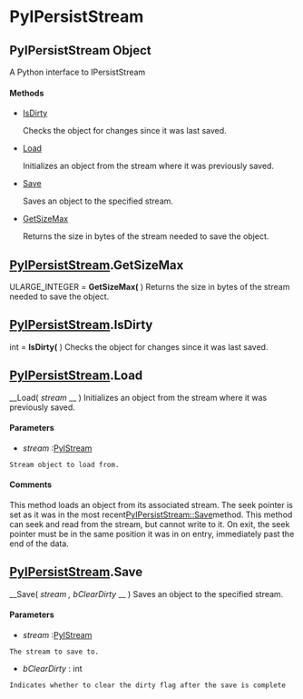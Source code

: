 # PyIPersistStream

## PyIPersistStream Object

A Python interface to IPersistStream

#### Methods


  - [IsDirty](PyIPersistStream.md#pyipersiststreamisdirty)

    Checks the object for changes since it was last saved.&nbsp;

  - [Load](PyIPersistStream.md#pyipersiststreamload)

    Initializes an object from the stream where it was previously saved.&nbsp;

  - [Save](PyIPersistStream.md#pyipersiststreamsave)

    Saves an object to the specified stream.&nbsp;

  - [GetSizeMax](PyIPersistStream.md#pyipersiststreamgetsizemax)

    Returns the size in bytes of the stream needed to save the object.&nbsp;


## [PyIPersistStream](#pyipersiststream).GetSizeMax

ULARGE_INTEGER = __GetSizeMax(__ )
Returns the size in bytes of the stream needed to save the object.

## [PyIPersistStream](#pyipersiststream).IsDirty

int = __IsDirty(__ )
Checks the object for changes since it was last saved.

## [PyIPersistStream](#pyipersiststream).Load

 __Load( *stream* __ )
Initializes an object from the stream where it was previously saved.

#### Parameters


  -  *stream* :[PyIStream](#pyistream)

    Stream object to load from.

#### Comments
This method loads an object from its associated stream. The seek pointer is set as it was in the most recent[PyIPersistStream::Save](PyIPersistStream.md#pyipersiststreamsave)method. This method can seek and read from the stream, but cannot write to it.
On exit, the seek pointer must be in the same position it was in on entry, immediately past the end of the data.

## [PyIPersistStream](#pyipersiststream).Save

 __Save( *stream*  *, bClearDirty* __ )
Saves an object to the specified stream.

#### Parameters


  -  *stream* :[PyIStream](#pyistream)

    The stream to save to.

  -  *bClearDirty* : int

    Indicates whether to clear the dirty flag after the save is complete